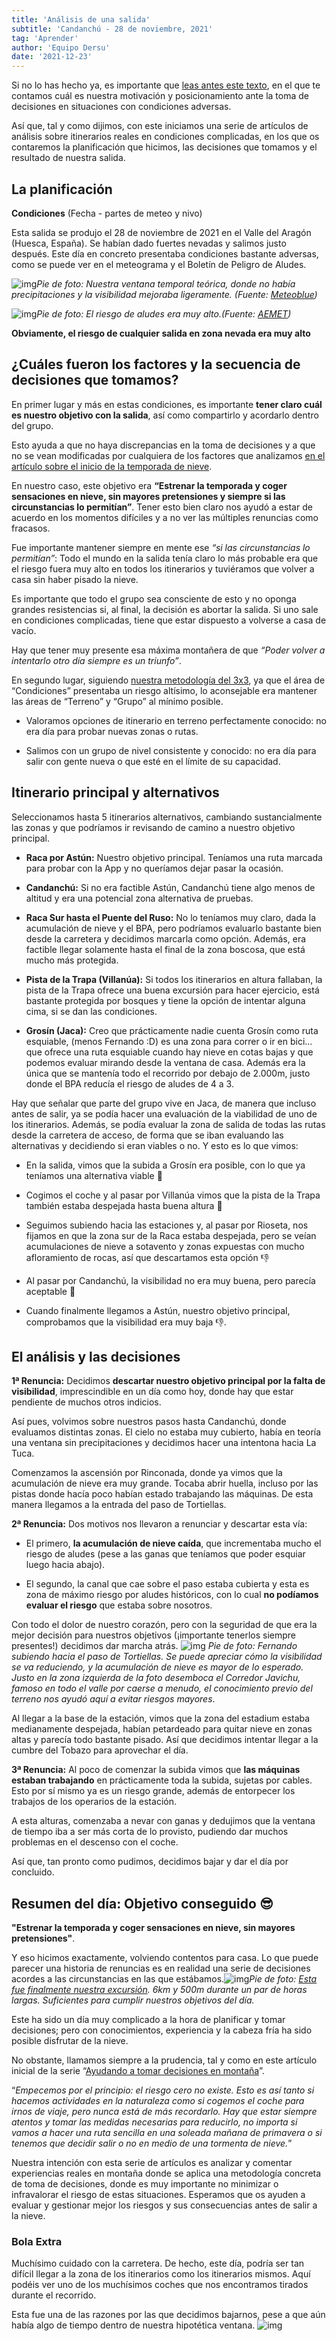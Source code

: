 ```yaml
---
title: 'Análisis de una salida'
subtitle: 'Candanchú - 28 de noviembre, 2021'
tag: 'Aprender'
author: 'Equipo Dersu'
date: '2021-12-23'
---
```


Si no lo has hecho ya, es importante que [leas antes este texto](https://dersu.uz/es/blog/ayudando-a-tomar-deciciones-en-la-montana/), en el que te contamos cuál es nuestra motivación y posicionamiento ante la toma de decisiones en situaciones con condiciones adversas.

Así que, tal y como dijimos, con este iniciamos una serie de artículos de análisis sobre itinerarios reales en condiciones complicadas, en los que os contaremos la planificación que hicimos, las decisiones que tomamos y el resultado de nuestra salida.

## La planificación

**Condiciones** (Fecha - partes de meteo y nivo)

Esta salida se produjo el 28 de noviembre de 2021 en el Valle del Aragón (Huesca, España).
Se habían dado fuertes nevadas y salimos justo después. Este día en concreto presentaba condiciones bastante adversas, como se puede ver en el meteograma y el Boletín de Peligro de Aludes.

![img](/images/posts/analisis-de-una-salida/picture-01.jpg)*Pie de foto: Nuestra ventana temporal teórica, donde no había precipitaciones y la visibilidad mejoraba ligeramente. (Fuente:* [*Meteoblue*](https://www.meteoblue.com)*)*

![img](/images/posts/analisis-de-una-salida/picture-02.png)*Pie de foto: El riesgo de aludes era muy alto.(Fuente:* [*AEMET*](http://www.aemet.es/es/eltiempo/prediccion/montana/boletin_peligro_aludes)*)*

**Obviamente, el riesgo de cualquier salida en zona nevada era muy alto**

## ¿Cuáles fueron los factores y la secuencia de decisiones que tomamos?

En primer lugar y más en estas condiciones, es importante **tener claro cuál es nuestro objetivo con la salida**, así como compartirlo y acordarlo dentro del grupo.

Esto ayuda a que no haya discrepancias en la toma de decisiones y a que no se vean modificadas por cualquiera de los factores que analizamos [en el artículo sobre el inicio de la temporada de nieve](https://dersu.uz/es/blog/temporada-de-nieve/).

En nuestro caso, este objetivo era **“Estrenar la temporada y coger sensaciones en nieve, sin mayores pretensiones y siempre si las circunstancias lo permitían”**. Tener esto bien claro nos ayudó a estar de acuerdo en los momentos difíciles y a no ver las múltiples renuncias como fracasos.

Fue importante mantener siempre en mente ese *“si las circunstancias lo permitían”*: Todo el mundo en la salida tenía claro lo más probable era que el riesgo fuera muy alto en todos los itinerarios y tuviéramos que volver a casa sin haber pisado la nieve.

Es importante que todo el grupo sea consciente de esto y no oponga grandes resistencias si, al final, la decisión es abortar la salida. Si uno sale en condiciones complicadas, tiene que estar dispuesto a volverse a casa de vacío.

Hay que tener muy presente esa máxima montañera de que *“Poder volver a intentarlo otro día siempre es un triunfo”*.

En segundo lugar, siguiendo [nuestra metodología del 3x3](https://dersu.uz/es/blog/el-metodo-3x3/), ya que el área de “Condiciones” presentaba un riesgo altísimo, lo aconsejable era mantener las áreas de “Terreno” y “Grupo” al mínimo posible.

- Valoramos opciones de itinerario en terreno perfectamente conocido: no era día para probar nuevas zonas o rutas.

- Salimos con un grupo de nivel consistente y conocido: no era día para salir con gente nueva o que esté en el límite de su capacidad.

## Itinerario principal y alternativos

Seleccionamos hasta 5 itinerarios alternativos, cambiando sustancialmente las zonas y que podríamos ir revisando de camino a nuestro objetivo principal.

- **Raca por Astún:** Nuestro objetivo principal. Teníamos una ruta marcada para probar con la App y no queríamos dejar pasar la ocasión.

- **Candanchú:** Si no era factible Astún, Candanchú tiene algo menos de altitud y era una potencial zona alternativa de pruebas.

- **Raca Sur hasta el Puente del Ruso:** No lo teníamos muy claro, dada la acumulación de nieve y el BPA, pero podríamos evaluarlo bastante bien desde la carretera y decidimos marcarla como opción. Además, era factible llegar solamente hasta el final de la zona boscosa, que está mucho más protegida.

- **Pista de la Trapa (Villanúa):** Si todos los itinerarios en altura fallaban, la pista de la Trapa ofrece una buena excursión para hacer ejercicio, está bastante protegida por bosques y tiene la opción de intentar alguna cima, si se dan las condiciones.

- **Grosín (Jaca):** Creo que prácticamente nadie cuenta Grosín como ruta esquiable, (menos Fernando :D) es una zona para correr o ir en bici… que ofrece una ruta esquiable cuando hay nieve en cotas bajas y que podemos evaluar mirando desde la ventana de casa. Además era la única que se mantenía todo el recorrido por debajo de 2.000m, justo donde el BPA reducía el riesgo de aludes de 4 a 3.

Hay que señalar que parte del grupo vive en Jaca, de manera que incluso antes de salir, ya se podía hacer una evaluación de la viabilidad de uno de los itinerarios. Además, se podía evaluar la zona de salida de todas las rutas desde la carretera de acceso, de forma que se iban evaluando las alternativas y decidiendo si eran viables o no. Y esto es lo que vimos:

- En la salida, vimos que la subida a Grosín era posible, con lo que ya teníamos una alternativa viable 🙌

- Cogimos el coche y al pasar por Villanúa vimos que la pista de la Trapa también estaba despejada hasta buena altura 🙌

- Seguimos subiendo hacia las estaciones y, al pasar por Rioseta, nos fijamos en que la zona sur de la Raca estaba despejada, pero se veían acumulaciones de nieve a sotavento y zonas expuestas con mucho afloramiento de rocas, así que descartamos esta opción 👎

- Al pasar por Candanchú, la visibilidad no era muy buena, pero parecía aceptable 🧐

- Cuando finalmente llegamos a Astún, nuestro objetivo principal, comprobamos que la visibilidad era muy baja 👎.


## **El análisis y las decisiones**

**1ª Renuncia:** Decidimos **descartar nuestro objetivo principal por la falta de visibilidad**, imprescindible en un día como hoy, donde hay que estar pendiente de muchos otros indicios.

Así pues, volvimos sobre nuestros pasos hasta Candanchú, donde evaluamos distintas zonas. El cielo no estaba muy cubierto, había en teoría una ventana sin precipitaciones y decidimos hacer una intentona hacia La Tuca.

Comenzamos la ascensión por Rinconada, donde ya vimos que la acumulación de nieve era muy grande. Tocaba abrir huella, incluso por las pistas donde hacía poco habían estado trabajando las máquinas. De esta manera llegamos a la entrada del paso de Tortiellas.

**2ª Renuncia:** Dos motivos nos llevaron a renunciar y descartar esta vía:

- El primero, **la acumulación de nieve caída**, que incrementaba mucho el riesgo de aludes (pese a las ganas que teníamos que poder esquiar luego hacia abajo).

- El segundo, la canal que cae sobre el paso estaba cubierta y esta es zona de máximo riesgo por aludes históricos, con lo cual **no podíamos evaluar el riesgo** que estaba sobre nosotros.

Con todo el dolor de nuestro corazón, pero con la seguridad de que era la mejor decisión para nuestros objetivos (¡importante tenerlos siempre presentes!) decidimos dar marcha atrás.
![img](/images/posts/analisis-de-una-salida/picture-03.jpg)
*Pie de foto: Fernando subiendo hacia el paso de Tortiellas. Se puede apreciar cómo la visibilidad se va reduciendo, y la acumulación de nieve es mayor de lo esperado. Justo en la zona izquierda de la foto desemboca el Corredor Javichu, famoso en todo el valle por caerse a menudo, el conocimiento previo del terreno nos ayudó aquí a evitar riesgos mayores*.

Al llegar a la base de la estación, vimos que la zona del estadium estaba medianamente despejada, habían petardeado para quitar nieve en zonas altas y parecía todo bastante pisado. Así que decidimos intentar llegar a la cumbre del Tobazo para aprovechar el día.

**3ª Renuncia:** Al poco de comenzar la subida vimos que **las máquinas estaban trabajando** en prácticamente toda la subida, sujetas por cables. Esto por sí mismo ya es un riesgo grande, además de entorpecer los trabajos de los operarios de la estación.

A esta alturas, comenzaba a nevar con ganas y dedujimos que la ventana de tiempo iba a ser más corta de lo provisto, pudiendo dar muchos problemas en el descenso con el coche.

Así que, tan pronto como pudimos, decidimos bajar y dar el día por concluido.

## Resumen del día: Objetivo conseguido 😎

**"Estrenar la temporada y coger sensaciones en nieve, sin mayores pretensiones"**.

Y eso hicimos exactamente, volviendo contentos para casa. Lo que puede parecer una historia de renuncias es en realidad una serie de decisiones acordes a las circunstancias en las que estábamos.![img](/images/posts/analisis-de-una-salida/picture-04.jpg)*Pie de foto: [Esta fue finalmente nuestra excursión](https://strava.app.link/DOnkRiW3Olb). 6km y 500m durante un par de horas largas. Suficientes para cumplir nuestros objetivos del día.*

Este ha sido un día muy complicado a la hora de planificar y tomar decisiones; pero con conocimientos, experiencia y la cabeza fría ha sido posible disfrutar de la nieve.

No obstante, llamamos siempre a la prudencia, tal y como en este artículo inicial de la serie “[Ayudando a tomar decisiones en montaña](http://localhost:4000/es/blog/ayudando-a-tomar-deciciones-en-la-montana/)”.

“*Empecemos por el principio: el riesgo cero no existe. Esto es así tanto si hacemos actividades en la naturaleza como si cogemos el coche para irnos de viaje, pero nunca está de más recordarlo. Hay que estar siempre atentos y tomar las medidas necesarias para reducirlo, no importa si vamos a hacer una ruta sencilla en una soleada mañana de primavera o si tenemos que decidir salir o no en medio de una tormenta de nieve.*”

Nuestra intención con esta serie de artículos es analizar y comentar experiencias reales en montaña donde se aplica una metodología concreta de toma de decisiones, donde es muy importante no minimizar o infravalorar el riesgo de estas situaciones. Esperamos que os ayuden a evaluar y gestionar mejor los riesgos y sus consecuencias antes de salir a la nieve.

### **Bola Extra**

Muchísimo cuidado con la carretera. De hecho, este día, podría ser tan difícil llegar a la zona de los itinerarios como los itinerarios mismos. Aquí podéis ver uno de los muchísimos coches que nos encontramos tirados durante el recorrido.

Esta fue una de las razones por las que decidimos bajarnos, pese a que aún había algo de tiempo dentro de nuestra hipotética ventana.
![img](/images/posts/analisis-de-una-salida/picture-05.jpg)
